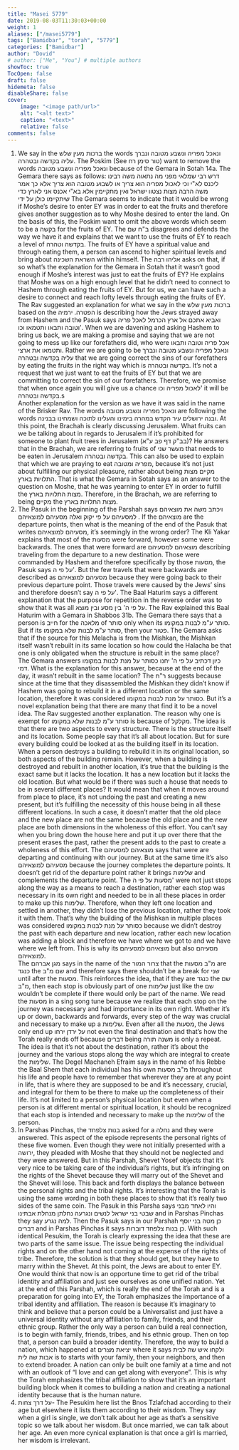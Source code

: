 ```yaml
---
title: "Masei 5779"
date: 2019-08-03T11:30:03+00:00
weight: 1
aliases: ["/masei5779"]
tags: ["Bamidbar", "torah", "5779"]
categories: ["Bamidbar"]
author: "Dovid"
# author: ["Me", "You"] # multiple authors
showToc: true
TocOpen: false
draft: false
hidemeta: false
disableShare: false
cover:
    image: "<image path/url>"
    alt: "<alt text>"
    caption: "<text>"
    relative: false
comments: false
---
```

1) We say in the ברכות מעין שלש the words ונאכל מפריה ונשבע מטובה ונברך עליה בקדשה ובטהרה. The Poskim (See טור סימן רח) want to remove the words ונאכל מפריה ונשבע מטובה because of the Gemara in Sotah 14a. The Gemara there says as follows:
דרש רבי שמלאי מפני מה נתאוה משה רבינו ליכנס לא"י וכי לאכול מפריה הוא צריך או לשבוע מטובה הוא צריך אלא כך אמר משה הרבה מצות נצטוו ישראל ואין מתקיימין אלא בא"י אכנס אני לארץ כדי שיתקיימו כולן על ידי
The Gemara seems to indicate that it would be wrong if Moshe’s desire to enter EY was in order to eat the fruits and therefore gives another suggestion as to why Moshe desired to enter the land. On the basis of this, the Poskim want to omit the above words which seem to be a בקשה for the fruits of EY.
The ב"ח שם disagrees and defends the way we have it and explains that we want to use the fruits of EY to reach a level of בקדשה וטהרה. The fruits of EY have a spiritual value and through eating them, a person can ascend to higher spiritual levels and bring about השראת השכינה within himself. The אליהו רבה asks on that, if so what’s the explanation for the Gemara in Sotah that it wasn’t good enough if Moshe’s interest was just to eat the fruits of EY? He explains that Moshe was on a high enough level that he didn’t need to connect to Hashem through eating the fruits of EY. But for us, we can have such a desire to connect and reach lofty levels through eating the fruits of EY.
The Rav suggested an explanation for what we say in the ברכות מעין שלש based on the הפטרה. ירמיה is describing how the Jews strayed away from Hashem and the Pasuk says ואביא אתכם אל ארץ הכרמל לאכל פריה וטובה ותבאו ותטמאו וכו'. When we are davening and asking Hashem to bring us back, we are making a promise and saying that we are not going to mess up like our forefathers did, who were אכל פריה וטובה ותבאו ותטמאו את ארצי. Rather we are going to be ונאכל מפריה ונשבע מטובה ונברך עליה בקדשה ובטהרה that we are going correct the sins of our forefathers by eating the fruits in the right way which is בקדשה ובטהרה. It’s not a request that we just want to eat the fruits of EY but that we are committing to correct the sin of our forefathers. Therefore, we promise that when once again you will give us a chance לאכול מפריה וכו' it will be בקדשה ובטהרה.s      
Another explanation for the version as we have it was said in the name of the Brisker Rav. The words ונאכל מפריה ונשבע מטובה are following the words ובנה ירושלים עיר הקדש במהרה בימינו והעלינו לתוכה ושמחינו בבנינה. At this point, the Brachah is clearly discussing Jerusalem. What fruits can we be talking about in regards to Jerusalem if it’s prohibited for someone to plant fruit trees in Jerusalem (בב"ק דף פב ע"א)? He answers that in the Brachah, we are referring to fruits of מעשר שני that needs to be eaten in Jerusalem בקדשה ובטהרה. This can also be used to explain that which we are praying to eat מפריה ומטובה, because it’s not just about fulfilling our physical pleasure, rather about being מקיים מצות התלויות בארץ. That is what the Gemara in Sotah says as an answer to the question on Moshe, that he was yearning to enter EY in order to fulfill the מצות התלויות בארץ. Therefore, in the Brachah, we are referring to being מקיים the מצות התלויות בארץ.   
2) The Pasuk in the beginning of the Parshah says ויכתב משה את מוצאיהם למסעיהם על פי יקוק ואלה מסעיהם למוצאיהם . If the מוצאיהם are the departure points, then what is the meaning of the end of the Pasuk that writes מסעיהם למוצאיהם, it’s seemingly in the wrong order?
The Kli Yakar explains that most of the מסעות were forward, however some were backwards. The ones that were forward are מוצאיהם למסעיהם describing traveling from the departure to a new destination. Those were commanded by Hashem and therefore specifically by those מסעות, the Pasuk says על פי ה'. But the few travels that were backwards are described as מסעיהם למוצאיהם because they were going back to their previous departure point. Those travels were caused by the Jews’ sins and therefore doesn’t say על פי ה'.
The Baal Haturim says a different explanation that the purpose for repetition in the reverse order was to show that it was all על פי ה' בין מסע ובין מוצא.
The Rav explained this Baal Haturim with a Gemara in Shabbos 31b. The Gemara there says that a person is חייב for the מלאכה of סותר only when its סותר ע"מ לבנות במקומו. But if its סותר ע"מ לבנות שלא במקומו, then your פטור. The Gemara asks that if the source for this Melacha is from the Mishkan, the Mishkan itself wasn’t rebuilt in its same location so how could the Halacha be that one is only obligated when the structure is rebuilt in the same place? The Gemara answers כיון דכתיב על פי ה' יחנו כסותר על מנת לבנות במקומו דמי. What is the explanation for this answer, because at the end of the day, it wasn’t rebuilt in the same location?
The ר"ח suggests because since at the time that they disassembled the Mishkan they didn’t know if Hashem was going to rebuild it in a different location or the same location, therefore it was considered כסותר על מנת לבנות במקומו. But it’s a novel explanation being that there are many that find it to be a novel idea.
The Rav suggested another explanation. The reason why one is exempt for סותר ע"מ לבנות שלא במקומו is because of מקלקל. The idea is that there are two aspects to every structure. There is the structure itself and its location. Some people say that it’s all about location. But for sure every building could be looked at as the building itself in its location. When a person destroys a building to rebuild it in its original location, so both aspects of the building remain. However, when a building is destroyed and rebuilt in another location, it’s true that the building is the exact same but it lacks the location. It has a new location but it lacks the old location.
But what would be if there was such a house that needs to be in several different places? It would mean that when it moves around from place to place, it’s not undoing the past and creating a new present, but it’s fulfilling the necessity of this house being in all these different locations. In such a case, it doesn’t matter that the old place and the new place are not the same because the old place and the new place are both dimensions in the wholeness of this effort. You can’t say when you bring down the house here and put it up over there that the present erases the past, rather the present adds to the past to create a wholeness of this effort. The מוצאיהם למסעיהם says that were are departing and continuing with our journey. But at the same time it’s also מסעיהם למוצאיהם because the journey completes the departure points. It doesn’t get rid of the departure point rather it brings שלימות and complements the departure point.
The מסעות על פי ה' were not just stops along the way as a means to reach a destination, rather each stop was necessary in its own right and needed to be in all these places in order to make up this שלימות. Therefore, when they left one location and settled in another, they didn’t lose the previous location, rather they took it with them. That’s why the building of the Mishkan in multiple places was considered כסותר על מנת לבנות במקומו because we didn’t destroy the past with each departure and new location, rather each new location was adding a block and therefore we have where we got to and we have where we left from. This is why its מוצאיהם למסעיהם but also מסעיהם למוצאיהם.    
The מגן אברהם says in the name of the צרור המור that the מ"ב מסעות are כנגד the שם מ"ב and therefore says there shouldn’t be a break for שני until after the מסעות. This reinforces the idea, that if they are כנגד the שם מ"ב, then each stop is obviously part of one שלימות just like the שם wouldn’t be complete if there would only be part of the name.
We read the מסעות in a sing song tune because we realize that each stop on the journey was necessary and had importance in its own right. Whether it’s up or down, backwards and forwards, every step of the way was crucial and necessary to make up a שלימות. Even after all the מסעות, the Jews only end up על ירדן ירחו not even the final destination and that’s how the Torah really ends off because דברים being משנה תורה is only a repeat. The idea is that it’s not about the destination, rather it’s about the journey and the various stops along the way which are integral to create the שלימות.
The Degel Machaneh Efraim says in the name of his Rebbe the Baal Shem that each individual has his own מ"ב מסעות throughout his life and people have to remember that wherever they are at any point in life, that is where they are supposed to be and it’s necessary, crucial, and integral for them to be there to make up the completeness of their life. It’s not limited to a person’s physical location but even when a person is at different mental or spiritual location, it should be recognized that each stop is intended and necessary to make up the שלימות of the person.
3) In Parshas Pinchas, the בנות צלפחד asked for a נחלה and they were answered. This aspect of the episode represents the personal rights of these five women. Even though they were not initially presented with a ירושה, they pleaded with Moshe that they should not be neglected and they were answered. But in this Parshah, Shevet Yosef objects that it’s very nice to be taking care of the individual’s rights, but it’s infringing on the rights of the Shevet because they will marry out of the Shevet and the Shevet will lose. This back and forth displays the balance between the personal rights and the tribal rights.
It’s interesting that the Torah is using the same wording in both these places to show that it’s really two sides of the same coin. The Pasuk in this Parsha says והיו לאחד מבני שבטי בני ישראל לנשים ונגרעה נחלתן מנחלת אבתינו and in Parshas Pinchas they say למה נגרע. Then the Pasuk says in our Parshah כן מטה בני יוסף דברים and in Parshas Pinchas it says כן בנות צלפחד דוברות. With such identical Pesukim, the Torah is clearly expressing the idea that these are two parts of the same issue. The issue being respecting the individual rights and on the other hand not coming at the expense of the rights of tribe. Therefore, the solution is that they should get, but they have to marry within the Shevet.
At this point, the Jews are about to enter EY. One would think that now is an opportune time to get rid of the tribal identity and affiliation and just see ourselves as one unified nation. Yet at the end of this Parshah, which is really the end of the Torah and is a preparation for going into EY, the Torah emphasizes the importance of a tribal identity and affiliation. The reason is because it’s imaginary to think and believe that a person could be a Universalist and just have a universal identity without any affiliation to family, friends, and their ethnic group. Rather the only way a person can build a real connection, is to begin with family, friends, tribes, and his ethnic group. Then on top that, a person can build a broader identity. Therefore, the way to build a nation, which happened at יציאת מצרים where it says ולקחו איש שה לבית אבות שה לית is to starts with your family, then your neighbors, and then to extend broader. A nation can only be built one family at a time and not with an outlook of “I love and can get along with everyone”. This is why the Torah emphasizes the tribal affiliation to show that it’s an important building block when it comes to building a nation and creating a national identity because that is the human nature.    
4) על דרך צחות- The Pesukim here list the Bnos Tzlafchad according to their age but elsewhere it lists them according to their wisdom. They say when a girl is single, we don’t talk about her age as that’s a sensitive topic so we talk about her wisdom. But once married, we can talk about her age. An even more cynical explanation is that once a girl is married, her wisdom is irrelevant.
